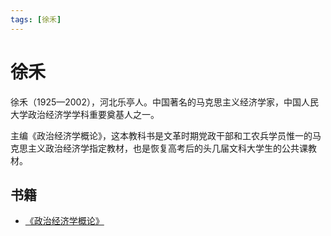 ```yaml
---
tags: [徐禾]
---
```


# 徐禾

徐禾（1925—2002），河北乐亭人。中国著名的马克思主义经济学家，中国人民大学政治经济学学科重要奠基人之一。

主编《政治经济学概论》，这本教科书是文革时期党政干部和工农兵学员惟一的马克思主义政治经济学指定教材，也是恢复高考后的头几届文科大学生的公共课教材。

## 书籍

- [《政治经济学概论》](./political-economy/)